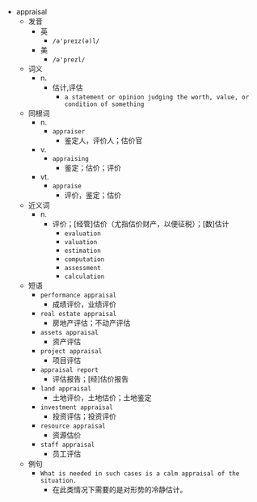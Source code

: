 - appraisal
  - 发音
    - 英
      - `/ə'preɪz(ə)l/`
    - 美
      - `/ə'prezl/`
  - 词义
    - n.
      - 估计,评估
        - `a statement or opinion judging the worth, value, or condition of something`
  - 同根词
    - n.
      - `appraiser`
        - 鉴定人，评价人；估价官
    - v.
      - `appraising`
        - 鉴定；估价；评价
    - vt.
      - `appraise`
        - 评价，鉴定；估价
  - 近义词
    - n.
      - 评价；[经管]估价（尤指估价财产，以便征税）；[数]估计
        - `evaluation`
        - `valuation`
        - `estimation`
        - `computation`
        - `assessment`
        - `calculation`
  - 短语
    - `performance appraisal`
      - 成绩评价，业绩评价 
    - `real estate appraisal`
      - 房地产评估；不动产评估 
    - `assets appraisal`
      - 资产评估 
    - `project appraisal`
      - 项目评估 
    - `appraisal report`
      - 评估报告；[经]估价报告 
    - `land appraisal`
      - 土地评价，土地估价；土地鉴定 
    - `investment appraisal`
      - 投资评估；投资评价 
    - `resource appraisal`
      - 资源估价 
    - `staff appraisal`
      - 员工评估 
  - 例句
    - `What is needed in such cases is a calm appraisal of the situation.`
      - 在此类情况下需要的是对形势的冷静估计。

